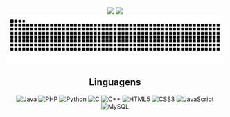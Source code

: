 
<div align="center">

  <img loading="lazy" height="180em" src="https://github-readme-stats.vercel.app/api/top-langs/?username=jumpingnebulas&layout=compact&langs_count=7&theme=chartreuse-dark&hide_border=true&hide=portugol"/>
  <img loading="lazy" height="180em" src="https://github-readme-stats.vercel.app/api?username=jumpingnebulas&show_icons=true&theme=chartreuse-dark&include_all_commits=true&count_private=true&hide_border=true&rank_icon=github&hide=issues"/>
  <picture>
  <source media="(prefers-color-scheme: dark)" srcset="https://raw.githubusercontent.com/jumpingnebulas/jumpingnebulas/output/github-contribution-grid-snake-dark.svg">
  <img alt="github contribution grid snake animation" src="https://raw.githubusercontent.com/jumpingnebulas/jumpingnebulas/output/github-contribution-grid-snake.svg">
</picture>
</div>
<h2 align=center>Linguagens</h2>
<div align="center">

  ![Java](https://img.shields.io/badge/java-%23ED8B00.svg?style=for-the-badge&logo=openjdk&logoColor=white)
  ![PHP](https://img.shields.io/badge/php-%23777BB4.svg?style=for-the-badge&logo=php&logoColor=white)
  ![Python](https://img.shields.io/badge/Python-3776AB?style=for-the-badge&logo=python&logoColor=white)
  ![C](https://img.shields.io/badge/c-%2300599C.svg?style=for-the-badge&logo=c&logoColor=white)
  ![C++](https://img.shields.io/badge/c++-%2300599C.svg?style=for-the-badge&logo=c%2B%2B&logoColor=white)
  ![HTML5](https://img.shields.io/badge/html5-%23E34F26.svg?style=for-the-badge&logo=html5&logoColor=white)
  ![CSS3](https://img.shields.io/badge/css3-%231572B6.svg?style=for-the-badge&logo=css3&logoColor=white)
  ![JavaScript](https://img.shields.io/badge/JavaScript-F7DF1E?style=for-the-badge&logo=javascript&logoColor=black)
  ![MySQL](https://img.shields.io/badge/mysql-4479A1.svg?style=for-the-badge&logo=mysql&logoColor=white)
  
</div>




